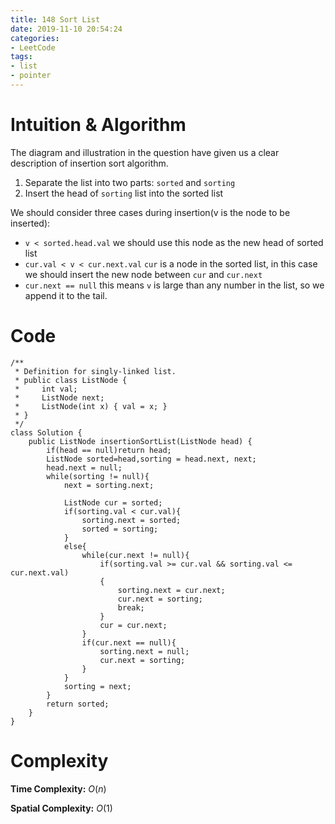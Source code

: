 ```yaml
---
title: 148 Sort List
date: 2019-11-10 20:54:24
categories:
- LeetCode
tags:
- list
- pointer
---
```

# Intuition & Algorithm
The diagram and illustration in the question have given us a clear description of insertion sort algorithm.
1. Separate the list into two parts: `sorted` and `sorting`
2. Insert the head of `sorting` list into the sorted list

We should consider three cases during insertion(v is the node to be inserted):
- `v < sorted.head.val` we should use this node as the new head of sorted list
- `cur.val < v < cur.next.val` `cur` is a node in the sorted list, in this case we should insert the new node between `cur` and `cur.next`
- `cur.next == null` this means `v` is large than any number in the list, so we append it to the tail.


# Code
```
/**
 * Definition for singly-linked list.
 * public class ListNode {
 *     int val;
 *     ListNode next;
 *     ListNode(int x) { val = x; }
 * }
 */
class Solution {
    public ListNode insertionSortList(ListNode head) {
        if(head == null)return head;
        ListNode sorted=head,sorting = head.next, next;
        head.next = null;
        while(sorting != null){
            next = sorting.next;
            
            ListNode cur = sorted;
            if(sorting.val < cur.val){
                sorting.next = sorted;
                sorted = sorting;
            }
            else{
                while(cur.next != null){
                    if(sorting.val >= cur.val && sorting.val <= cur.next.val)
                    {
                        sorting.next = cur.next;
                        cur.next = sorting;
                        break;
                    }
                    cur = cur.next;
                }
                if(cur.next == null){
                    sorting.next = null;
                    cur.next = sorting;
                }
            }
            sorting = next;
        }
        return sorted;
    }
}
```

# Complexity
**Time Complexity:** $O(n)$

**Spatial Complexity:** $O(1)$
